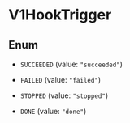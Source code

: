 

# V1HookTrigger

## Enum


* `SUCCEEDED` (value: `"succeeded"`)

* `FAILED` (value: `"failed"`)

* `STOPPED` (value: `"stopped"`)

* `DONE` (value: `"done"`)



